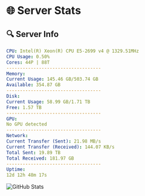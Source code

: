 # 🌐 Server Stats
## 🔍 Server Info
```yaml
CPU: Intel(R) Xeon(R) CPU E5-2699 v4 @ 1329.51MHz
CPU Usage: 0.50%
Cores: 44P | 88T
-----------------------------------
Memory:
Current Usage: 145.46 GB/503.74 GB
Available: 354.87 GB
-----------------------------------
Disk:
Current Usage: 58.99 GB/1.71 TB
Free: 1.57 TB
-----------------------------------
GPU:
No GPU detected
-----------------------------------
Network:
Current Transfer (Sent): 21.98 MB/s
Current Transfer (Received): 144.07 KB/s
Total Sent: 19.89 TB
Total Received: 181.97 GB
-----------------------------------
Uptime:
12d 12h 48m 17s
```
![GitHub Stats](https://img.shields.io/badge/Updated-2025-03-20_10:11:06-blue)